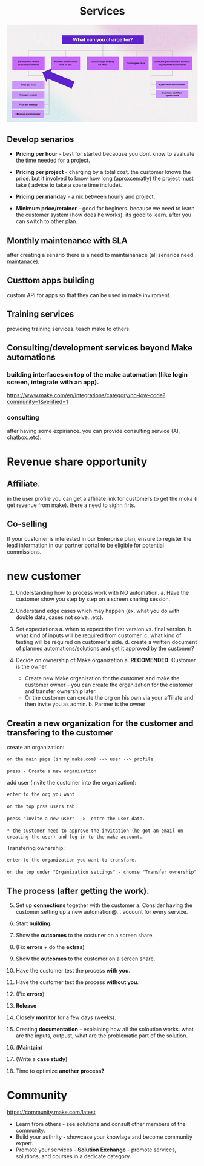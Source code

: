
<div align="center">

# Services
</div>

![what can you charge for](/pic/what_can_you_charge_for.gif)

## Develop senarios

- __Pricing per hour__ - best for started becaouse you dont know to avaluate the time needed for a project.

- __Pricing per project__ - charging by a total cost. the customer knows the price. but it involved to know how long (aproxcematly) the project must take ( advice to take a spare time include).

- __Pricing per manday__ - a nix between hourly and project.

- __Minimum price/retainer__ - good for beginers. because we need to learn the customer system (how does he works). its good to learn. after you can switch to other plan.

## Monthly maintenance with SLA

after creating a senario there is a need to maintainanace (all senarios need maintanace).

## Custtom apps building

custom API for apps so that they can be used in make inviroment.

## Training services

providing training services. teach make to others.

## Consulting/development services beyond Make automations

### building interfaces on top of the make automation (like login screen, integrate with an app).

  https://www.make.com/en/integrations/category/no-low-code?community=1&verified=1

### consulting

after having some expiriance. you can provide consulting service (AI, chatbox..etc).


# Revenue share opportunity

## Affiliate.

in the user profile you can get a affiliate link for customers to get the moka (i get revenue from make).
there a need to sighn firts.

## Co-selling

If your customer is interested in our Enterprise plan, ensure to register the lead information in our partner portal to be eligible for potential commissions.

# new customer

1. Understanding how to process work with NO automation.
   a. Have the customer show you step by step on a screen sharing session.

2. Understand edge cases which may happen (ex. what you do with double data, cases not solve...etc).

3. Set expectations
   a. when to expect the first version vs. final version.
   b. what kind of inputs will be required from customer.
   c. what kind of testing will be required on customer's side.
   d. create a written document of planned automations/solutions and get it approved by the customer?

4. Decide on ownership of Make organization
   a. __RECOMENDED__: Customer is the owner
     - Create new Make organization for the customer and make the customer owner - you can create the organization for the customer and transfer ownership later.
     - Or the customer can create the org on his own via your affiliate and then invite you as admin.
   b. Partner is the owner

## Creatin a new organization for the customer and transfering to the customer

create an organization:

    on the main page (in my make.com) --> user --> profile

    press - Create a new organization

add user (invite the customer into the organization):

    enter to the org you want

    on the top prss users tab.

    press "Invite a new user" -->  entre the user data.   

    * the customer need to approve the invitation (he got an email on creating the user) and log in to the make account.

Transfering ownership:

    enter to the organization you want to transfare.

    on the top under "Organization settings" - choose "Transfer ownership"

## The process (after getting the work).

5. Set up __connections__ together with the customer
   a. Consider having the customer setting up a new automation@... account for every servixe.

6. Start __building__.

7. Show the __outcomes__ to the costuner on a screen share.

8. (Fix __errors__ + do the __extras__)

9. Show the __outcomes__ to the customer on a screen share.

10. Have the customer test the process __with you__.

11. Have the customer test the process __without you__.

12. (Fix __errors__)

13. __Release__

14. Closely __monitor__ for a few days (weeks).

15. Creating __documentation__ - explaining how all the soloution works. what are the inputs, outpust, what are the problematic part of the solution. 

16. (__Maintain__)

17. (Write a __case study__)

18. Time to optimize __another process?__

# Community

https://community.make.com/latest

- Learn from others - see solutions and consult other members of the community.
- Build your authrity - showcase your knowlage and become community expert.
- Promote your services - __Solution Exchange__ - promote services, solutions, and courses in a dedicate category.

  

